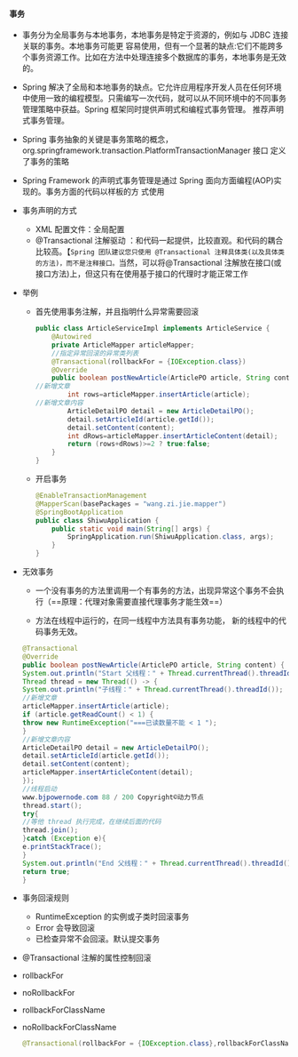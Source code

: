 #### 事务

*  事务分为全局事务与本地事务，本地事务是特定于资源的，例如与 JDBC 连接关联的事务。本地事务可能更 容易使用，但有一个显著的缺点:它们不能跨多个事务资源工作。比如在方法中处理连接多个数据库的事务，本地事务是无效的。 
* Spring 解决了全局和本地事务的缺点。它允许应用程序开发人员在任何环境中使用一致的编程模型。只需编写一次代码，就可以从不同环境中的不同事务管理策略中获益。Spring 框架同时提供声明式和编程式事务管理。 推荐声明式事务管理。
*  Spring 事务抽象的关键是事务策略的概念，org.springframework.transaction.PlatformTransactionManager 接口 定义了事务的策略 
*  Spring Framework 的声明式事务管理是通过 Spring 面向方面编程(AOP)实现的。事务方面的代码以样板的方 式使用 
* 事务声明的方式
  *  XML 配置文件：全局配置
  *  @Transactional 注解驱动 ：和代码一起提供，比较直观。和代码的耦合比较高。【``Spring 团队建议您只使用 @Transactional 注释具体类(以及具体类的方法)，而不是注释接口。``当然，可以将@Transactional 注解放在接口(或接口方法)上，但这只有在使用基于接口的代理时才能正常工作 

* 举例

  * 首先使用事务注解，并且指明什么异常需要回滚

    ```java
    public class ArticleServiceImpl implements ArticleService {
        @Autowired
        private ArticleMapper articleMapper;
        //指定异常回滚的异常类列表
        @Transactional(rollbackFor = {IOException.class})
        @Override
        public boolean postNewArticle(ArticlePO article, String content) {
    //新增文章
            int rows=articleMapper.insertArticle(article);
    //新增文章内容
            ArticleDetailPO detail = new ArticleDetailPO();
            detail.setArticleId(article.getId());
            detail.setContent(content);
            int dRows=articleMapper.insertArticleContent(detail);
            return (rows+dRows)>=2 ? true:false;
        }
    }
    ```

  * 开启事务

    ```java
    @EnableTransactionManagement
    @MapperScan(basePackages = "wang.zi.jie.mapper")
    @SpringBootApplication
    public class ShiwuApplication {
        public static void main(String[] args) {
            SpringApplication.run(ShiwuApplication.class, args);
        }
    }
    ```

* 无效事务

  * 一个没有事务的方法里调用一个有事务的方法，出现异常这个事务不会执行（==原理：代理对象需要直接代理事务才能生效==）

  *  方法在线程中运行的，在同一线程中方法具有事务功能， 新的线程中的代码事务无效。

    ```java
    @Transactional
    @Override
    public boolean postNewArticle(ArticlePO article, String content) {
    System.out.println("Start 父线程：" + Thread.currentThread().threadId());
    Thread thread = new Thread(() -> {
    System.out.println("子线程：" + Thread.currentThread().threadId());
    //新增文章
    articleMapper.insertArticle(article);
    if (article.getReadCount() < 1) {
    throw new RuntimeException("===已读数量不能 < 1 ");
    }
    //新增文章内容
    ArticleDetailPO detail = new ArticleDetailPO();
    detail.setArticleId(article.getId());
    detail.setContent(content);
    articleMapper.insertArticleContent(detail);
    });
    //线程启动
    www.bjpowernode.com 88 / 200 Copyright©动力节点
    thread.start();
    try{
    //等他 thread 执行完成，在继续后面的代码
    thread.join();
    }catch (Exception e){
    e.printStackTrace();
    }
    System.out.println("End 父线程：" + Thread.currentThread().threadId());
    return true;
    }
    ```

    

* 事务回滚规则

  *  RuntimeException 的实例或子类时回滚事务 
  * Error 会导致回滚 
  * 已检查异常不会回滚。默认提交事务 

*  @Transactional 注解的属性控制回滚 

  * rollbackFor   

  * noRollbackFor 

  * rollbackForClassName 

  * noRollbackForClassName 

    ```java
    @Transactional(rollbackFor = {IOException.class},rollbackForClassName = "java.io.IOExecption")
    ```

    